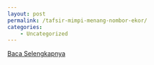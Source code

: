 ```yaml
---
layout: post
permalink: /tafsir-mimpi-menang-nombor-ekor/
categories:
    - Uncategorized
---
```


[Baca Selengkapnya](/05)